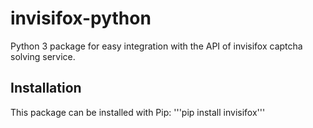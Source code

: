 # invisifox-python
Python 3 package for easy integration with the API of invisifox captcha solving service.

## Installation
This package can be installed with Pip:
'''pip install invisifox'''
